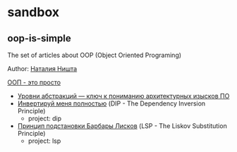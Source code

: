 # sandbox
## oop-is-simple
The set of articles about OOP (Object Oriented Programing)

Author: [Наталия Ништа](https://dou.ua/users/nataliya-venediktova/)

[ООП - это просто](https://dou.ua/lenta/tags/%D0%9E%D0%9E%D0%9F%20-%20%D1%8D%D1%82%D0%BE%20%D0%BF%D1%80%D0%BE%D1%81%D1%82%D0%BE/)
- [Уровни абстракций — ключ к пониманию архитектурных изысков ПО](https://dou.ua/lenta/articles/level-of-abstraction/)
- [Инвертируй меня полностью](https://dou.ua/lenta/articles/dependency-inversion-principle/)
  (DIP - The Dependency Inversion Principle)
  - project: dip
- [Принцип подстановки Барбары Лисков](https://dou.ua/lenta/articles/liskov-substitution-principle/)
  (LSP - The Liskov Substitution Principle)
  - project: lsp
